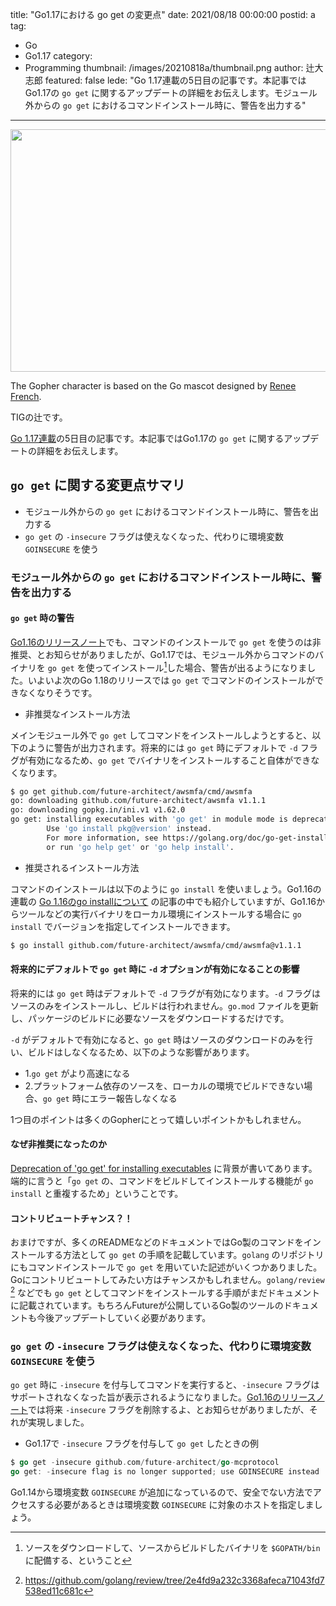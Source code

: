 title: "Go1.17における go get の変更点"
date: 2021/08/18 00:00:00
postid: a
tag:
  - Go
  - Go1.17
category:
  - Programming
thumbnail: /images/20210818a/thumbnail.png
author: 辻大志郎
featured: false
lede: "Go 1.17連載の5日目の記事です。本記事ではGo1.17の `go get` に関するアップデートの詳細をお伝えします。モジュール外からの `go get` におけるコマンドインストール時に、警告を出力する"
---
<img src="/images/20210818a/go_get.png" alt="" width="900" height="388" loading="lazy">

The Gopher character is based on the Go mascot designed by [Renee French](http://reneefrench.blogspot.com/).

TIGの辻です。

[Go 1.17連載](/articles/20210810a/)の5日目の記事です。本記事ではGo1.17の `go get` に関するアップデートの詳細をお伝えします。

## `go get` に関する変更点サマリ

* モジュール外からの `go get` におけるコマンドインストール時に、警告を出力する
* `go get` の `-insecure` フラグは使えなくなった、代わりに環境変数 `GOINSECURE` を使う

### モジュール外からの `go get` におけるコマンドインストール時に、警告を出力する

#### `go get` 時の警告

[Go1.16のリリースノート](https://golang.org/doc/go1.16#go-command)でも、コマンドのインストールで `go get` を使うのは非推奨、とお知らせがありましたが、Go1.17では、モジュール外からコマンドのバイナリを `go get` を使ってインストール[^1]した場合、警告が出るようになりました。いよいよ次のGo 1.18のリリースでは `go get` でコマンドのインストールができなくなりそうです。

[^1]: ソースをダウンロードして、ソースからビルドしたバイナリを `$GOPATH/bin` に配備する、ということ

- 非推奨なインストール方法

メインモジュール外で `go get` してコマンドをインストールしようとすると、以下のように警告が出力されます。将来的には `go get` 時にデフォルトで `-d` フラグが有効になるため、`go get` でバイナリをインストールすること自体ができなくなります。

```sh
$ go get github.com/future-architect/awsmfa/cmd/awsmfa
go: downloading github.com/future-architect/awsmfa v1.1.1
go: downloading gopkg.in/ini.v1 v1.62.0
go get: installing executables with 'go get' in module mode is deprecated.
        Use 'go install pkg@version' instead.
        For more information, see https://golang.org/doc/go-get-install-deprecation
        or run 'go help get' or 'go help install'.
```

- 推奨されるインストール方法

コマンドのインストールは以下のように `go install` を使いましょう。Go1.16の連載の [Go 1.16のgo installについて](https://future-architect.github.io/articles/20210209/) の記事の中でも紹介していますが、Go1.16からツールなどの実行バイナリをローカル環境にインストールする場合に `go install` でバージョンを指定してインストールできます。

```sh
$ go install github.com/future-architect/awsmfa/cmd/awsmfa@v1.1.1
```

[^2]: https://github.com/golang/review/tree/2e4fd9a232c3368afeca71043fd7538ed11c681c

#### 将来的にデフォルトで `go get` 時に `-d` オプションが有効になることの影響

将来的には `go get` 時はデフォルトで `-d` フラグが有効になります。`-d` フラグはソースのみをインストールし、ビルドは行われません。`go.mod` ファイルを更新し、パッケージのビルドに必要なソースをダウンロードするだけです。

`-d` がデフォルトで有効になると、`go get` 時はソースのダウンロードのみを行い、ビルドはしなくなるため、以下のような影響があります。

* 1.`go get` がより高速になる
* 2.プラットフォーム依存のソースを、ローカルの環境でビルドできない場合、`go get` 時にエラー報告しなくなる

1つ目のポイントは多くのGopherにとって嬉しいポイントかもしれません。

#### なぜ非推奨になったのか

[Deprecation of 'go get' for installing executables](https://golang.org/doc/go-get-install-deprecation) に背景が書いてあります。端的に言うと「`go get` の、コマンドをビルドしてインストールする機能が `go install` と重複するため」ということです。

#### コントリビュートチャンス？！

おまけですが、多くのREADMEなどのドキュメントではGo製のコマンドをインストールする方法として `go get` の手順を記載しています。`golang` のリポジトリにもコマンドインストールで `go get` を用いていた記述がいくつかありました。Goにコントリビュートしてみたい方はチャンスかもしれません。`golang/review` [^2] などでも `go get` としてコマンドをインストールする手順がまだドキュメントに記載されています。もちろんFutureが公開しているGo製のツールのドキュメントも今後アップデートしていく必要があります。

[^2]: https://github.com/golang/review/tree/2e4fd9a232c3368afeca71043fd7538ed11c681c

### `go get` の `-insecure` フラグは使えなくなった、代わりに環境変数 `GOINSECURE` を使う

`go get` 時に `-insecure` を付与してコマンドを実行すると、`-insecure` フラグはサポートされなくなった旨が表示されるようになりました。[Go1.16のリリースノート](https://golang.org/doc/go1.16)では将来 `-insecure` フラグを削除するよ、とお知らせがありましたが、それが実現しました。

- Go1.17で `-insecure` フラグを付与して `go get` したときの例

```go
$ go get -insecure github.com/future-architect/go-mcprotocol
go get: -insecure flag is no longer supported; use GOINSECURE instead
```

Go1.14から環境変数 `GOINSECURE` が追加になっているので、安全でない方法でアクセスする必要があるときは環境変数 `GOINSECURE` に対象のホストを指定しましょう。
